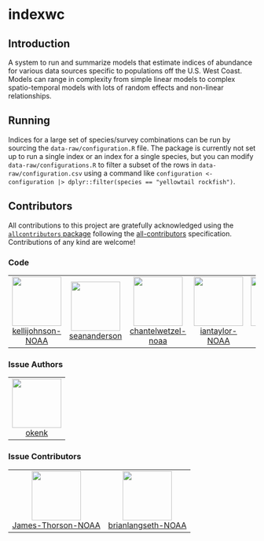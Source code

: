 # indexwc

## Introduction
A system to run and summarize models that estimate indices of
abundance for various data sources specific to populations off the
U.S. West Coast. Models can range in complexity from simple linear
models to complex spatio-temporal models with lots of random effects
and non-linear relationships.

## Running
Indices for a large set of species/survey combinations can be run by sourcing the `data-raw/configuration.R` file. The package is currently not set up to run a single index or an index for a single species, but you can modify `data-raw/configurations.R` to filter a subset of the rows in `data-raw/configuration.csv` using a command like
`configuration <- configuration |> dplyr::filter(species == "yellowtail rockfish")`.

## Contributors


<!-- ALL-CONTRIBUTORS-LIST:START - Do not remove or modify this section -->
<!-- prettier-ignore-start -->
<!-- markdownlint-disable -->

All contributions to this project are gratefully acknowledged using the [`allcontributors` package](https://github.com/ropensci/allcontributors) following the [all-contributors](https://allcontributors.org) specification. Contributions of any kind are welcome!

### Code

<table>

<tr>
<td align="center">
<a href="https://github.com/kellijohnson-NOAA">
<img src="https://avatars.githubusercontent.com/u/4108564?v=4" width="100px;" alt=""/>
</a><br>
<a href="https://github.com/pfmc-assessments/indexwc/commits?author=kellijohnson-NOAA">kellijohnson-NOAA</a>
</td>
<td align="center">
<a href="https://github.com/seananderson">
<img src="https://avatars.githubusercontent.com/u/19349?v=4" width="100px;" alt=""/>
</a><br>
<a href="https://github.com/pfmc-assessments/indexwc/commits?author=seananderson">seananderson</a>
</td>
<td align="center">
<a href="https://github.com/chantelwetzel-noaa">
<img src="https://avatars.githubusercontent.com/u/6172110?v=4" width="100px;" alt=""/>
</a><br>
<a href="https://github.com/pfmc-assessments/indexwc/commits?author=chantelwetzel-noaa">chantelwetzel-noaa</a>
</td>
<td align="center">
<a href="https://github.com/iantaylor-NOAA">
<img src="https://avatars.githubusercontent.com/u/4992918?v=4" width="100px;" alt=""/>
</a><br>
<a href="https://github.com/pfmc-assessments/indexwc/commits?author=iantaylor-NOAA">iantaylor-NOAA</a>
</td>
<td align="center">
<a href="https://github.com/ericward-noaa">
<img src="https://avatars.githubusercontent.com/u/5046884?v=4" width="100px;" alt=""/>
</a><br>
<a href="https://github.com/pfmc-assessments/indexwc/commits?author=ericward-noaa">ericward-noaa</a>
</td>
</tr>

</table>


### Issue Authors

<table>

<tr>
<td align="center">
<a href="https://github.com/okenk">
<img src="https://avatars.githubusercontent.com/u/205013?v=4" width="100px;" alt=""/>
</a><br>
<a href="https://github.com/pfmc-assessments/indexwc/issues?q=is%3Aissue+author%3Aokenk">okenk</a>
</td>
</tr>

</table>


### Issue Contributors

<table>

<tr>
<td align="center">
<a href="https://github.com/James-Thorson-NOAA">
<img src="https://avatars.githubusercontent.com/u/50178738?u=d314fbca8b41fdeb14212782d70b156a14e34af3&v=4" width="100px;" alt=""/>
</a><br>
<a href="https://github.com/pfmc-assessments/indexwc/issues?q=is%3Aissue+commenter%3AJames-Thorson-NOAA">James-Thorson-NOAA</a>
</td>
<td align="center">
<a href="https://github.com/brianlangseth-NOAA">
<img src="https://avatars.githubusercontent.com/u/27824606?u=92161ed2e44b80a4929d389ee4ca5356b28d815e&v=4" width="100px;" alt=""/>
</a><br>
<a href="https://github.com/pfmc-assessments/indexwc/issues?q=is%3Aissue+commenter%3Abrianlangseth-NOAA">brianlangseth-NOAA</a>
</td>
</tr>

</table>

<!-- markdownlint-enable -->
<!-- prettier-ignore-end -->
<!-- ALL-CONTRIBUTORS-LIST:END -->

